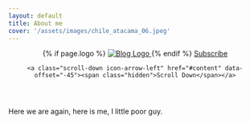 ```yaml
---
layout: default
title: About me 
cover: '/assets/images/chile_atacama_06.jpeg'
---
```


<header class="main-header {% if page.cover %}" style="background-image: url({{ page.cover }}) {%else%}no-cover{% endif %}">
    <nav class="main-nav overlay clearfix">
            {% if page.logo %}
                <a class="blog-logo" href="{{ site.baseurl }}">
                    <img src="{{ page.logo }}" alt="Blog Logo" />
                </a>
            {% endif %}
        <a class="subscribe-button icon-feed" href="{{ site.baseurl }}feed.xml">Subscribe</a>
    </nav>
     
    <a class="scroll-down icon-arrow-left" href="#content" data-offset="-45"><span class="hidden">Scroll Down</span></a>
</header>

Here we are again, here is me, I little poor guy.
